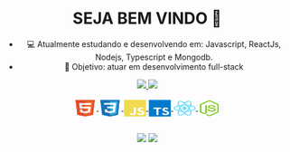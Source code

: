 <div align="center">
  <h1>SEJA BEM VINDO 👋</h1>                            
  <ul>
      <li>💻 Atualmente estudando e desenvolvendo em: Javascript, ReactJs, Nodejs, Typescript e Mongodb.</li>
      <li>🎯 Objetivo: atuar em desenvolvimento full-stack</li>                                                    
  </ul>                                                         
</div>                     

<div align="center">
  <a href="https://github.com/lucasaugusto-silva">
  <img height="180em" src="https://github-readme-stats.vercel.app/api?username=lucasaugusto-silva&show_icons=true&theme=dracula&include_all_commits=true&count_private=true"/>
  <img height="180em" src="https://github-readme-stats.vercel.app/api/top-langs/?username=lucasaugusto-silva&layout=compact&langs_count=7&theme=dracula"/>
</div>
  
  <div align="center"><br>
  <img align="center" alt="Lucas-HTML" height="30" width="40" src="https://raw.githubusercontent.com/devicons/devicon/master/icons/html5/html5-original.svg">
  <img align="center" alt="Lucas-CSS" height="30" width="40" src="https://raw.githubusercontent.com/devicons/devicon/master/icons/css3/css3-original.svg">
  <img align="center" alt="Lucas-Js" height="30" width="40" src="https://raw.githubusercontent.com/devicons/devicon/master/icons/javascript/javascript-plain.svg">
  <img align="center" alt="Lucas-Ts" height="30" width="40" src="https://raw.githubusercontent.com/devicons/devicon/master/icons/typescript/typescript-plain.svg">
  <img align="center" alt="Lucas-React" height="30" width="40" src="https://raw.githubusercontent.com/devicons/devicon/master/icons/react/react-original.svg">
  <img align="center" alt="Lucas-NodeJs" height="30" width="40" src="https://raw.githubusercontent.com/devicons/devicon/master/icons/nodejs/nodejs-original.svg">
</div>

  ##
  
 <div align="center">
    <a href="https://www.linkedin.com/in/lucas-augusto-10348512b/" target="_blank"><img src="https://img.shields.io/badge/-LinkedIn-%230077B5?style=for-the-badge&logo=linkedin&logoColor=white" target="_blank"></a> 
  <a href = "mailto:lucas.augusto7969@gmail.com"><img src="https://img.shields.io/badge/Gmail-D14836?style=for-the-badge&logo=gmail&logoColor=white" target="_blank"></a>
 </div>
  
  


